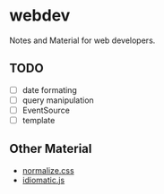 # webdev
Notes and Material for web developers.

## TODO
- [ ] date formating
- [ ] query manipulation
- [ ] EventSource
- [ ] template

## Other Material
*  [normalize.css](https://github.com/necolas/normalize.css/blob/master/normalize.css)
* [idiomatic.js](https://github.com/rwaldron/idiomatic.js)

